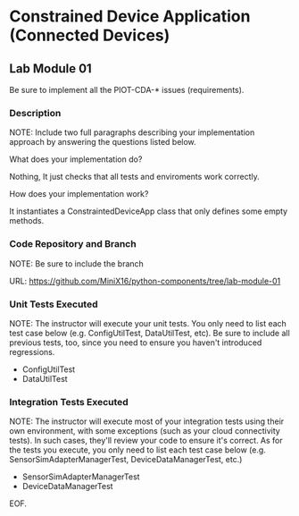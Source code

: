 # Constrained Device Application (Connected Devices)

## Lab Module 01

Be sure to implement all the PIOT-CDA-* issues (requirements).

### Description

NOTE: Include two full paragraphs describing your implementation approach by answering the questions listed below.

What does your implementation do? 

Nothing, It just checks that all tests and enviroments work correctly.

How does your implementation work?

It instantiates a ConstraintedDeviceApp class that only defines some empty methods.

### Code Repository and Branch

NOTE: Be sure to include the branch 

URL: https://github.com/MiniX16/python-components/tree/lab-module-01 

### Unit Tests Executed

NOTE: The instructor will execute your unit tests. You only need to list each test case below
(e.g. ConfigUtilTest, DataUtilTest, etc). Be sure to include all previous tests, too,
since you need to ensure you haven't introduced regressions.

-  ConfigUtilTest
-  DataUtilTest

### Integration Tests Executed

NOTE: The instructor will execute most of your integration tests using their own environment, with
some exceptions (such as your cloud connectivity tests). In such cases, they'll review
your code to ensure it's correct. As for the tests you execute, you only need to list each
test case below (e.g. SensorSimAdapterManagerTest, DeviceDataManagerTest, etc.)

-  SensorSimAdapterManagerTest
-  DeviceDataManagerTest

EOF.

